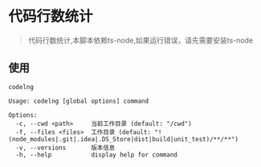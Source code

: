 # 代码行数统计

> 代码行数统计,本脚本依赖ts-node,如果运行错误，请先需要安装ts-node

## 使用

```shell
codelng 
```

```shell
Usage: codelng [global options] command

Options:
  -c, --cwd <path>     当前工作目录 (default: "/cwd")
  -f, --files <files>  工作目录 (default: "!(node_modules|.git|.idea|.DS_Store|dist|build|unit_test)/**/**")
  -v, --versions       版本信息
  -h, --help           display help for command

```
